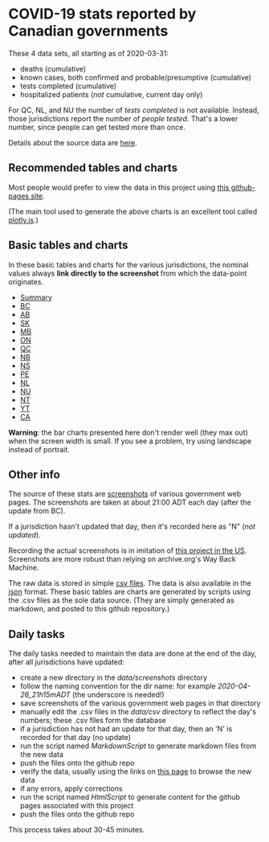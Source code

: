 # COVID-19 stats reported by Canadian governments

These 4 data sets, all starting as of 2020-03-31:

* deaths (cumulative)
* known cases, both confirmed and probable/presumptive (cumulative)
* tests completed (cumulative)
* hospitalized patients (*not* cumulative, current day only)

For QC, NL, and NU the number of *tests completed* is not available. 
Instead, those jurisdictions report the number of *people tested*.
That's a lower number, since people can get tested more than once.

Details about the source data are [here](https://github.com/johanley/covid-19-canada/blob/master/data/md/about.md).

## Recommended tables and charts

Most people would prefer to view the data in this project 
using [this github-pages site](https://johanley.github.io/covid-19-canada/index.html).

(The main tool used to generate the above charts is an excellent tool called [plotly.js](https://plotly.com/javascript/).)

## Basic tables and charts 

In these basic tables and charts for the various jurisdictions, the nominal values always **link directly to the screenshot** from which the data-point originates.

* [Summary](https://github.com/johanley/covid-19-canada/blob/master/data/md/summary.md)
* [BC](https://github.com/johanley/covid-19-canada/blob/master/data/md/bc.md)
* [AB](https://github.com/johanley/covid-19-canada/blob/master/data/md/ab.md)
* [SK](https://github.com/johanley/covid-19-canada/blob/master/data/md/sk.md)
* [MB](https://github.com/johanley/covid-19-canada/blob/master/data/md/mb.md)
* [ON](https://github.com/johanley/covid-19-canada/blob/master/data/md/on.md)
* [QC](https://github.com/johanley/covid-19-canada/blob/master/data/md/qc.md)
* [NB](https://github.com/johanley/covid-19-canada/blob/master/data/md/nb.md)
* [NS](https://github.com/johanley/covid-19-canada/blob/master/data/md/ns.md)
* [PE](https://github.com/johanley/covid-19-canada/blob/master/data/md/pe.md)
* [NL](https://github.com/johanley/covid-19-canada/blob/master/data/md/nl.md)
* [NU](https://github.com/johanley/covid-19-canada/blob/master/data/md/nu.md)
* [NT](https://github.com/johanley/covid-19-canada/blob/master/data/md/nt.md)
* [YT](https://github.com/johanley/covid-19-canada/blob/master/data/md/yt.md)
* [CA](https://github.com/johanley/covid-19-canada/blob/master/data/md/ca.md)

**Warning**: the bar charts presented here don't render well (they max out) when the screen width is small.
If you see a problem, try using landscape instead of portrait.

## Other info

The source of these stats are [screenshots](https://github.com/johanley/covid-19-canada/tree/master/data/screenshots) of 
various government web pages.
The screenshots are taken at about 21:00 ADT each day (after the update from BC).

If a jurisdiction hasn't updated that day, then it's recorded here as "N" (*not updated*).

Recording the actual screenshots is in imitation of [this project in the US](https://github.com/COVID19Tracking).
Screenshots are more robust than relying on archive.org's Way Back Machine.

The raw data is stored in simple [csv files](https://github.com/johanley/covid-19-canada/tree/master/data/csv).
The data is also available in the [json](https://github.com/johanley/covid-19-canada/tree/master/data/json) format.
These basic tables are charts are generated by scripts using the .csv files as the sole data source.
(They are simply generated as markdown, and posted to this github repository.)

## Daily tasks

The daily tasks needed to maintain the data are done at the end of the day, after 
all jurisdictions have updated:

* create a new directory in the *data/screenshots* directory
* follow the naming convention for the dir name: for example *2020-04-26_21h15mADT* (the underscore is needed!)
* save screenshots of the various government web pages in that directory
* manually edit the .csv files in the *data/csv* directory to reflect the day's numbers; these .csv files form the database
* if a jurisdiction has not had an update for that day, then an 'N' is recorded for that day (no update)
* run the script named *MarkdownScript* to generate markdown files from the new data
* push the files onto the github repo
* verify the data, usually using the links on [this page](https://github.com/johanley/covid-19-canada/blob/master/data/md/about.md) to browse the new data
* if any errors, apply corrections
* run the script named *HtmlScript* to generate content for the github pages associated with this project
* push the files onto the github repo

This process takes about 30-45 minutes.